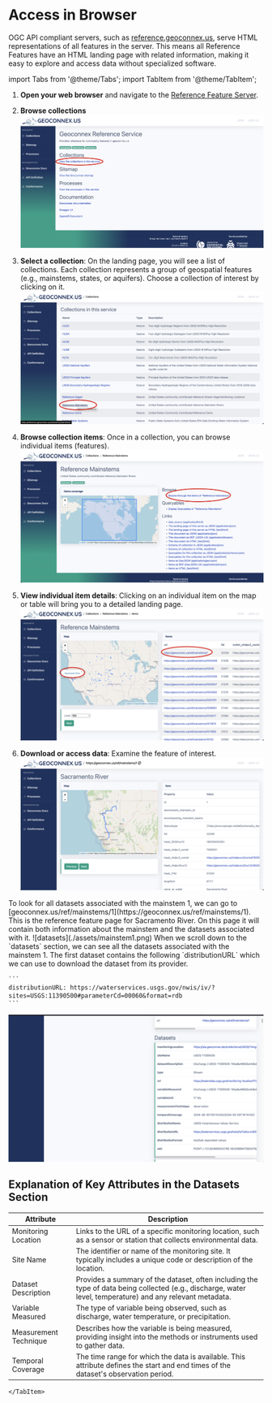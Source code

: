 # Access in Browser

OGC API compliant servers, such as [reference.geoconnex.us](https://reference.geoconnex.us), serve HTML representations of all features in the server. This means all Reference Features have an HTML landing page with related information, making it easy to explore and access data without specialized software.


import Tabs from '@theme/Tabs';
import TabItem from '@theme/TabItem';

<Tabs>
  <TabItem value="query" label="Exploring the Reference Feature Server" default>


1. **Open your web browser** and navigate to the [Reference Feature Server](https://reference.geoconnex.us).

1. **Browse collections**
   ![landing page](./assets/landingPage.png)

2. **Select a collection**: On the landing page, you will see a list of collections. Each collection represents a group of geospatial     features (e.g., mainstems, states, or aquifers). Choose a collection of interest by clicking on it.
   ![select collection](./assets/selectCollection.png)

4. **Browse collection items**: Once in a collection, you can browse individual items (features).
   ![select items](./assets/selectItems.png)

5. **View individual item details**: Clicking on an individual item on the map or table will bring you to a detailed landing page.
   ![select item](./assets/selectItem.png)

6. **Download or access data**: Examine the feature of interest.
   ![item](./assets/itemView.png)
</TabItem>
  <TabItem value="ui" label="Getting datasets via the UI" default>
  To look for all datasets associated with the mainstem 1, we can go to [geoconnex.us/ref/mainstems/1](https://geoconnex.us/ref/mainstems/1). This is the reference feature page for Sacramento River. On this page it will contain both information about the mainstem and the datasets associated with it.
![datasets](./assets/mainstem1.png)
    When we scroll down to the `datasets` section, we can see all the datasets associated with the mainstem 1. The first dataset contains the following `distributionURL` which we can use to download the dataset from its provider. 

    ```
    distributionURL: https://waterservices.usgs.gov/nwis/iv/?sites=USGS:11390500#parameterCd=00060&format=rdb
    ```


![datasets](./assets/datasetGraph.png)

## Explanation of Key Attributes in the Datasets Section

| Attribute | Description |
| --- | --- |
| Monitoring Location | Links to the URL of a specific monitoring location, such as a sensor or station that collects environmental data. |
| Site Name | The identifier or name of the monitoring site. It typically includes a unique code or description of the location. |
| Dataset Description | Provides a summary of the dataset, often including the type of data being collected (e.g., discharge, water level, temperature) and any relevant metadata. |
| Variable Measured | The type of variable being observed, such as discharge, water temperature, or precipitation. |
| Measurement Technique | Describes how the variable is being measured, providing insight into the methods or instruments used to gather data. |
| Temporal Coverage | The time range for which the data is available. This attribute defines the start and end times of the dataset's observation period. |

    </TabItem>

</Tabs>

